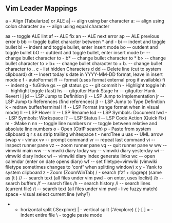 ## Vim Leader Mappings

a - Align (Tabularize) or ALE
  a| -- align using bar character
  a: -- align using colon character
  a= -- align using equal character

  aa -- toggle ALE lint
  af -- ALE fix
  an -- ALE next error
  ap -- ALE previous error
b
  bb -- toggle bullet character between * and -
  bi -- indent and toggle bullet
  bI -- indent and toggle bullet, enter insert mode
  bo -- outdent and toggle bullet
  bO -- outdent and toggle bullet, enter insert mode
  b- -- change bullet character to -
  b* -- change bullet character to * 
  b> -- change bullet character to >
  b+ -- change bullet character to +
  b. -- change bullet character to ..
c - list hidden Characters
d
  dd -- Delete line (cut to system clipboard)
  dt -- Insert today's date in YYYY-MM-DD format, leave in insert mode
e
f - autoFormat
  ff -- format (uses format external prog if available)
  fi -- indent
g - fuGitive
  gs -- git status
  gc -- git commit
h - Highlight toggle
  hh -- highlight toggle (fast)
  hs -- gitgutter Hunk Stage
  hr -- gitgutter Hunk Revert
i
j
  jd -- LSP Jump to Definition
  ji -- LSP Jump to Implementation
  jr -- LSP Jump to References (find references)
  jt -- LSP Jump to Type Definition
k - redraw buffer/terminal
l
  lf  -- LSP Format (range format when in visual mode)
  ll  -- LSP Hover
  lr  -- LSP Rename
  lsd -- LSP Symbols: Document
  lwd -- LSP Symbols: Workspace
  l?  -- LSP Status
  l<space> -- LSP Code Action (Quick Fix)
m - :Make
n
  nn -- toggle line numbers
  nr -- toggle between relative and absolute line numbers
o - Open (CtrlP search)
p - Paste from system clipboard
q
r
s
  ss  strip trailing whitespace
t - nerdTree
u
  uas -- UML arrow swap
v - vimux
  vv -- prompt command
  vr -- repeat last command
  vi -- inspect runner pane
  vz -- zoom runner pane
  vq -- quit runner pane
w
  ww         -- vimwiki main
  w<leader>w -- vimwiki diary today
  w<leader>y -- vimwiki diary yesterday
  wi         -- vimwiki diary index
  w<leader>i -- vimwiki diary index generate links
  wc         -- open calendar (enter on date opens diary)
  wf         -- set filetype=vimwiki (vimwiki filetype sometimes changes to 'conf' when splitting window)
x
y - Yank to system clipboard
z - Zoom (ZoomWinTab)
/ - search (fzf + ripgrep) (same as <leader>[t )
  // -- search text (all files under vim pwd - on enter, uses loclist)
  /b -- search buffers
  /f -- search files
  /h -- search history
  /l -- search lines (current file)
  /t -- search text (all files under vim pwd - live fuzzy match)
space - visual select current line (why?)
- - horizontal split (:Sexplore)
| - vertical split (:Vexplore)
{
}
[
]
= - indent entire file
\ - toggle paste mode

